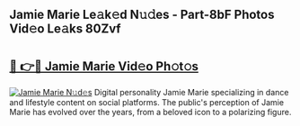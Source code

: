 ## Jamie Marie Le𝚊k𝚎d N𝚞𝚍es - Part-8bF Photos Vid𝚎o Le𝚊ks 80Zvf

# <h2><a href="http://fbezxm6.evod.top/?m=Jamie+Marie">🔗 👉🔴 Jamie Marie Vid𝚎o Ph𝚘t𝚘s</a></h2>

[![Jamie Marie N𝚞d𝚎s](https://i.imgur.com/8V9OHl7.gif)](http://fbezxm6.evod.top/?m=Jamie+Marie)
Digital personality Jamie Marie specializing in dance and lifestyle content on social platforms. The public's perception of Jamie Marie has evolved over the years, from a beloved icon to a polarizing figure. 
